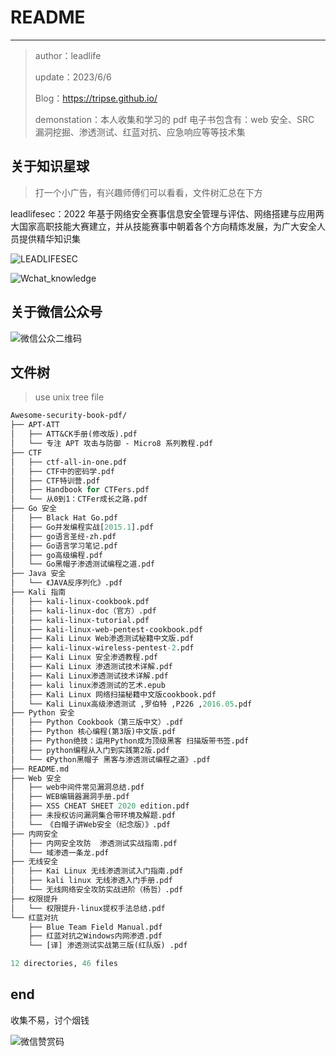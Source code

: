 # README

---

> author：leadlife
>
> update：2023/6/6
>
> Blog：https://tripse.github.io/
>
> demonstation：本人收集和学习的 pdf 电子书包含有：web 安全、SRC 漏洞挖掘、渗透测试、红蓝对抗、应急响应等等技术集



## 关于知识星球

> 打一个小广告，有兴趣师傅们可以看看，文件树汇总在下方

leadlifesec：2022 年基于网络安全赛事信息安全管理与评估、网络搭建与应用两大国家高职技能大赛建立，并从技能赛事中朝着各个方向精炼发展，为广大安全人员提供精华知识集

![LEADLIFESEC](https://security-note.oss-cn-hangzhou.aliyuncs.com/LEADLIFESEC.jpg)

![Wchat_knowledge](https://security-note.oss-cn-hangzhou.aliyuncs.com/Wchat_knowledge.jpg)



## 关于微信公众号

![微信公众二维码](https://security-note.oss-cn-hangzhou.aliyuncs.com/微信公众二维码.jpg)

## 文件树

> use unix tree file

```perl
Awesome-security-book-pdf/
├── APT-ATT
│   ├── ATT&CK手册(修改版).pdf
│   └── 专注 APT 攻击与防御 - Micro8 系列教程.pdf
├── CTF
│   ├── ctf-all-in-one.pdf
│   ├── CTF中的密码学.pdf
│   ├── CTF特训营.pdf
│   ├── Handbook for CTFers.pdf
│   └── 从0到1：CTFer成长之路.pdf
├── Go 安全
│   ├── Black Hat Go.pdf
│   ├── Go并发编程实战[2015.1].pdf
│   ├── go语言圣经-zh.pdf
│   ├── Go语言学习笔记.pdf
│   ├── go高级编程.pdf
│   └── Go黑帽子渗透测试编程之道.pdf
├── Java 安全
│   └── 《JAVA反序列化》.pdf
├── Kali 指南
│   ├── kali-linux-cookbook.pdf
│   ├── kali-linux-doc（官方）.pdf
│   ├── kali-linux-tutorial.pdf
│   ├── kali-linux-web-pentest-cookbook.pdf
│   ├── Kali Linux Web渗透测试秘籍中文版.pdf
│   ├── kali-linux-wireless-pentest-2.pdf
│   ├── Kali Linux 安全渗透教程.pdf
│   ├── Kali Linux 渗透测试技术详解.pdf
│   ├── Kali Linux渗透测试技术详解.pdf
│   ├── kali linux渗透测试的艺术.epub
│   ├── Kali Linux 网络扫描秘籍中文版cookbook.pdf
│   └── Kali Linux高级渗透测试 ,罗伯特 ,P226 ,2016.05.pdf
├── Python 安全
│   ├── Python Cookbook（第三版中文）.pdf
│   ├── Python 核心编程(第3版)中文版.pdf
│   ├── Python绝技：运用Python成为顶级黑客 扫描版带书签.pdf
│   ├── python编程从入门到实践第2版.pdf
│   └── 《Python黑帽子 黑客与渗透测试编程之道》.pdf
├── README.md
├── Web 安全
│   ├── web中间件常见漏洞总结.pdf
│   ├── WEB编辑器漏洞手册.pdf
│   ├── XSS CHEAT SHEET 2020 edition.pdf
│   ├── 未授权访问漏洞集合带环境及解题.pdf
│   └── 《白帽子讲Web安全（纪念版）》.pdf
├── 内网安全
│   ├── 内网安全攻防  渗透测试实战指南.pdf
│   └── 域渗透一条龙.pdf
├── 无线安全
│   ├── Kai Linux 无线渗透测试入门指南.pdf
│   ├── kali linux 无线渗透入门手册.pdf
│   └── 无线网络安全攻防实战进阶（杨哲）.pdf
├── 权限提升
│   └── 权限提升-linux提权手法总结.pdf
└── 红蓝对抗
    ├── Blue Team Field Manual.pdf
    ├── 红蓝对抗之Windows内网渗透.pdf
    └── [译] 渗透测试实战第三版(红队版) .pdf

12 directories, 46 files
```



## end

收集不易，讨个烟钱

![微信赞赏码](https://security-note.oss-cn-hangzhou.aliyuncs.com/微信赞赏码.jpg)

